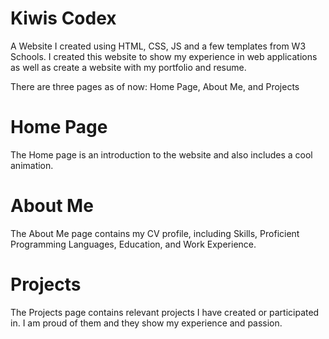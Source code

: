 # Kiwis Codex

A Website I created using HTML, CSS, JS and a few templates from W3 Schools. I created this website to show my experience in web applications as well as create a website with my portfolio and resume.

There are three pages as of now: Home Page, About Me, and Projects

# Home Page
The Home page is an introduction to the website and also includes a cool animation.



# About Me
The About Me page contains my CV profile, including Skills, Proficient Programming Languages, Education, and Work Experience.



# Projects
The Projects page contains relevant projects I have created or participated in. I am proud of them and they show my experience and passion.
